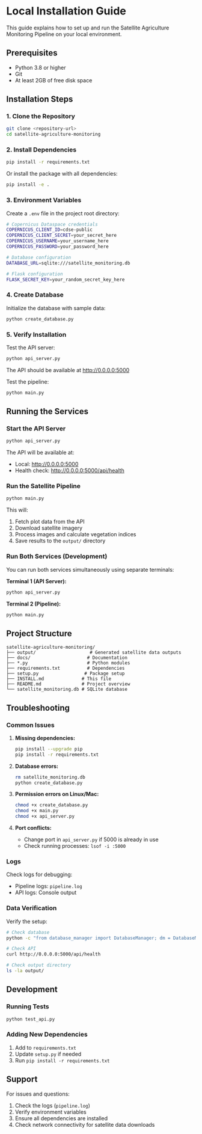 
# Local Installation Guide

This guide explains how to set up and run the Satellite Agriculture Monitoring Pipeline on your local environment.

## Prerequisites

- Python 3.8 or higher
- Git
- At least 2GB of free disk space

## Installation Steps

### 1. Clone the Repository

```bash
git clone <repository-url>
cd satellite-agriculture-monitoring
```

### 2. Install Dependencies

```bash
pip install -r requirements.txt
```

Or install the package with all dependencies:

```bash
pip install -e .
```

### 3. Environment Variables

Create a `.env` file in the project root directory:

```bash
# Copernicus Dataspace credentials
COPERNICUS_CLIENT_ID=cdse-public
COPERNICUS_CLIENT_SECRET=your_secret_here
COPERNICUS_USERNAME=your_username_here
COPERNICUS_PASSWORD=your_password_here

# Database configuration
DATABASE_URL=sqlite:///satellite_monitoring.db

# Flask configuration
FLASK_SECRET_KEY=your_random_secret_key_here
```

### 4. Create Database

Initialize the database with sample data:

```bash
python create_database.py
```

### 5. Verify Installation

Test the API server:

```bash
python api_server.py
```

The API should be available at http://0.0.0.0:5000

Test the pipeline:

```bash
python main.py
```

## Running the Services

### Start the API Server

```bash
python api_server.py
```

The API will be available at:
- Local: http://0.0.0.0:5000
- Health check: http://0.0.0.0:5000/api/health

### Run the Satellite Pipeline

```bash
python main.py
```

This will:
1. Fetch plot data from the API
2. Download satellite imagery
3. Process images and calculate vegetation indices
4. Save results to the `output/` directory

### Run Both Services (Development)

You can run both services simultaneously using separate terminals:

**Terminal 1 (API Server):**
```bash
python api_server.py
```

**Terminal 2 (Pipeline):**
```bash
python main.py
```

## Project Structure

```
satellite-agriculture-monitoring/
├── output/                    # Generated satellite data outputs
├── docs/                     # Documentation
├── *.py                      # Python modules
├── requirements.txt          # Dependencies
├── setup.py                 # Package setup
├── INSTALL.md              # This file
├── README.md               # Project overview
└── satellite_monitoring.db # SQLite database
```

## Troubleshooting

### Common Issues

1. **Missing dependencies:**
   ```bash
   pip install --upgrade pip
   pip install -r requirements.txt
   ```

2. **Database errors:**
   ```bash
   rm satellite_monitoring.db
   python create_database.py
   ```

3. **Permission errors on Linux/Mac:**
   ```bash
   chmod +x create_database.py
   chmod +x main.py
   chmod +x api_server.py
   ```

4. **Port conflicts:**
   - Change port in `api_server.py` if 5000 is already in use
   - Check running processes: `lsof -i :5000`

### Logs

Check logs for debugging:
- Pipeline logs: `pipeline.log`
- API logs: Console output

### Data Verification

Verify the setup:

```bash
# Check database
python -c "from database_manager import DatabaseManager; dm = DatabaseManager(); print(f'Plots: {len(dm.get_plot_metadata())}')"

# Check API
curl http://0.0.0.0:5000/api/health

# Check output directory
ls -la output/
```

## Development

### Running Tests

```bash
python test_api.py
```

### Adding New Dependencies

1. Add to `requirements.txt`
2. Update `setup.py` if needed
3. Run `pip install -r requirements.txt`

## Support

For issues and questions:
1. Check the logs (`pipeline.log`)
2. Verify environment variables
3. Ensure all dependencies are installed
4. Check network connectivity for satellite data downloads
